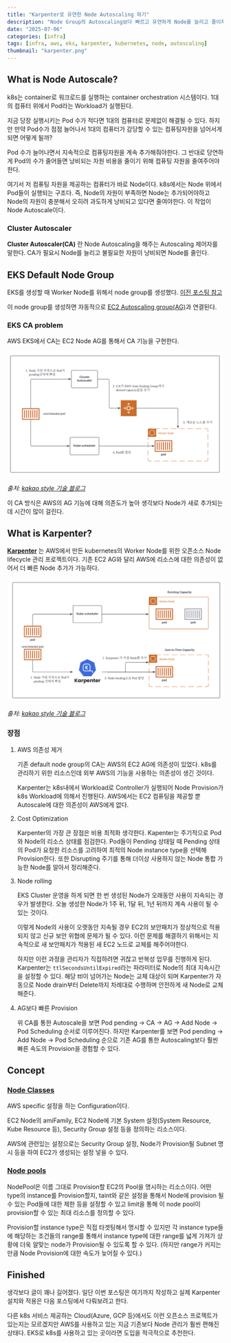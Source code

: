 ```yaml
---
title: "Karpenter로 유연한 Node Autoscaling 하기"
description: "Node Group의 Autoscaling보다 빠르고 유연하게 Node를 늘리고 줄이자."
date: "2025-07-06"
categories: [infra]
tags: [infra, aws, eks, karpenter, kubernetes, node, autoscaling]
thumbnail: "karpenter.png"
---
```


## What is Node Autoscale?

k8s는 container로 워크로드를 실행하는 container orchestration 시스템이다. 1대의 컴퓨터 위에서 Pod라는 Workload가 실행된다.

지금 당장 실행시키는 Pod 수가 적다면 1대의 컴퓨터로 문제없이 해결될 수 있다. 하지만 만약 Pod수가 점점 늘어나서 1대의 컴퓨터가 감당할 수 있는 컴퓨팅자원을 넘어서게 되면 어떻게 될까?

Pod 수가 늘어나면서 지속적으로 컴퓨팅자원을 계속 추가해줘야한다. 그 반대로 당연하게 Pod의 수가 줄어들면 낭비되는 자원 비용을 줄이기 위해 컴퓨팅 자원을 줄여주어야한다.

여기서 저 컴퓨팅 자원을 제공하는 컴퓨터가 바로 Node이다. k8s에서는 Node 위에서 Pod들이 실행되는 구조다. 즉, Node의 자원이 부족하면 Node는 추가되어야하고 Node의 자원이 충분해서 오히려 과도하게 낭비되고 있다면 줄여야한다. 이 작업이 Node Autoscale이다.

### Cluster Autoscaler

**Cluster Autoscaler(CA)** 란 Node Autoscaling을 해주는 Autoscaling 제어자를 말한다. CA가 필요시 Node를 늘리고 불필요한 자원이 낭비되면 Node를 줄인다.

## EKS Default Node Group

EKS를 생성할 때 Worker Node를 위해서 node group를 생성했다. [이전 포스팅 참고](https://comstering.github.io/posts/create-eks)

이 node group를 생성하면 자동적으로 [EC2 Autoscaling group(AG)](https://docs.aws.amazon.com/autoscaling/ec2/userguide/auto-scaling-groups.html)과 연결된다.

### EKS CA problem

AWS EKS에서 CA는 EC2 Node AG를 통해서 CA 기능을 구현한다.

![eks-node-group-autoscale](/images/posts/contents/karpenter/eks-node-group-autoscale.png)

_출처: [kakao style 기술 블로그](https://devblog.kakaostyle.com/ko/2022-10-13-1-karpenter-on-eks/)_

이 CA 방식은 AWS의 AG 기능에 대해 의존도가 높아 생각보다 Node가 새로 추가되는데 시간이 많이 걸린다.

## What is Karpenter?

**[Karpenter](https://karpenter.sh)** 는 AWS에서 만든 kubernetes의 Worker Node를 위한 오픈소스 Node lifecycle 관리 프로젝트이다. 기존 EC2 AG와 달리 AWS에 리소스에 대한 의존성이 없어서 더 빠른 Node 추가가 가능하다.

![karpenter-autoscale](/images/posts/contents/karpenter/karpenter-autoscale.png)

_출처: [kakao style 기술 블로그](https://devblog.kakaostyle.com/ko/2022-10-13-1-karpenter-on-eks/)_

### 장점

1. AWS 의존성 제거

   기존 default node group의 CA는 AWS의 EC2 AG에 의존성이 있었다. k8s를 관리하기 위한 리소스인데 외부 AWS의 기능을 사용하는 의존성이 생긴 것이다.

   Karpenter는 k8s내에서 Workload로 Controller가 실행되어 Node Provision가 k8s Workload에 의해서 진행된다. AWS에서는 EC2 컴퓨팅을 제공할 뿐 Autoscale에 대한 의존성이 AWS에게 없다.

2. Cost Optimization

   Karpenter의 가장 큰 장점은 비용 최적화 생각한다. Kapenter는 주기적으로 Pod와 Node의 리소스 상태를 점검한다. Pod들이 Pending 상태일 때 Pending 상태의 Pod가 요청한 리소스를 고려하여 최적의 Node instance type을 선택해 Provision한다. 또한 Disrupting 주기를 통해 더이상 사용하지 않는 Node 통합 가능한 Node를 알아서 정리해준다.

3. Node rolling

   EKS Cluster 운영을 하게 되면 한 번 생성된 Node가 오래동안 사용이 지속되는 경우가 발생한다. 오늘 생성한 Node가 1주 뒤, 1달 뒤, 1년 뒤까지 계속 사용이 될 수 있는 것이다.

   이렇게 Node의 사용이 오랫동안 지속될 경우 EC2의 보안패치가 정상적으로 적용되지 않고 신규 보안 위협에 문제가 될 수 있다. 이런 문제를 해결하기 위해서는 지속적으로 새 보안패치가 적용된 새 EC2 노드로 교체를 해주어야한다.

   하지만 이런 과정을 관리자가 직접하려면 귀찮고 반복성 업무를 진행하게 된다. Karpenter는 `ttlSecondsUntilExpired`라는 파라미터로 Node의 최대 지속시간을 설정할 수 있다. 해당 ttl이 넘어가는 Node는 교체 대상이 되며 Karpenter가 자동으로 Node drain부터 Delete까지 차례대로 수행하며 안전하게 새 Node로 교체해준다.

4. AG보다 빠른 Provision

   위 CA를 통한 Autoscale을 보면 Pod pending -> CA -> AG -> Add Node -> Pod Scheduling 순서로 이루어진다. 하지만 Karpenter를 보면 Pod pending -> Add Node -> Pod Scheduling 순으로 기존 AG를 통한 Autoscaling보다 훨씬 빠른 속도의 Provision을 경험할 수 있다.

## Concept

### [Node Classes](https://karpenter.sh/docs/concepts/nodeclasses/)

AWS specific 설정을 하는 Configuration이다.

EC2 Node의 amiFamily, EC2 Node에 기본 System 설정(System Resource, Kube Resource 등), Security Group 설정 등을 정의하는 리소스이다.

AWS에 관련있는 설정으로는 Security Group 설정, Node가 Provision될 Subnet 명시 등을 하여 EC2가 생성되는 설정 넣을 수 있다.

### [Node pools](https://karpenter.sh/docs/concepts/nodepools/)

NodePool은 이름 그대로 Provision할 EC2의 Pool을 명시하는 리소스이다. 어떤 type의 instance를 Provision할지, taint와 같은 설정을 통해서 Node에 provision 될 수 있는 Pod들에 대한 제한 등을 설정할 수 있고 limit을 통해 이 node pool이 provision할 수 있는 최대 리소스를 정의할 수 있다.

Provision할 instance type은 직접 타겟팅해서 명시할 수 있지만 각 instance type들에 해당하는 조건들의 range를 통해서 instance type에 대한 range를 넓게 가져가 상황에 더욱 알맞는 node가 Provision될 수 있도록 할 수 있다. (하지만 range가 커지는 만큼 Node Provision에 대한 속도가 늦어질 수 있다.)

## Finished

생각보다 글이 꽤나 길어졌다. 일단 이번 포스팅은 여기까지 작성하고 실제 Karpenter 설치와 적용은 다음 포스팅에서 다뤄보려고 한다.

다른 k8s 서비스 제공하는 Cloud(Azure, GCP 등)에서도 이런 오픈소스 프로젝트가 있는지는 모르겠지만 AWS를 사용하고 있는 지금 기존보다 Node 관리가 훨씬 편해진 상태다. EKS로 k8s를 사용하고 있는 곳이라면 도입을 적극적으로 추천한다.
